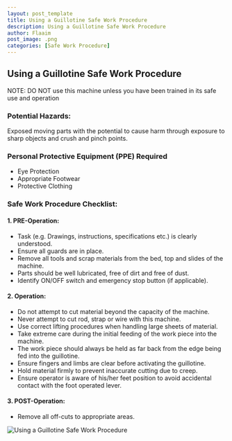 ```yaml
---
layout: post_template
title: Using a Guillotine Safe Work Procedure
description: Using a Guillotine Safe Work Procedure
author: Flaaim
post_image: .png
categories: [Safe Work Procedure]
---
```


## Using a Guillotine Safe Work Procedure

NOTE: DO NOT use this machine unless you have been trained in its safe use and operation 

### Potential Hazards: 

Exposed moving parts with the potential to cause harm through exposure to sharp objects and crush and pinch points.

### Personal Protective Equipment (PPE) Required 
- Eye Protection
- Appropriate Footwear
- Protective Clothing

### Safe Work Procedure Checklist:

#### 1. PRE-Operation:
- Task (e.g. Drawings, instructions, specifications etc.) is clearly understood.
- Ensure all guards are in place.
- Remove all tools and scrap materials from the bed, top and slides of the machine.
- Parts should be well lubricated, free of dirt and free of dust.
- Identify ON/OFF switch and emergency stop button (if applicable).

#### 2. Operation:
- Do not attempt to cut material beyond the capacity of the machine.
- Never attempt to cut rod, strap or wire with this machine.
- Use correct lifting procedures when handling large sheets of material.
- Take extreme care during the initial feeding of the work piece into the machine.
- The work piece should always be held as far back from the edge being fed into the guillotine.
- Ensure fingers and limbs are clear before activating the guillotine.
- Hold material firmly to prevent inaccurate cutting due to creep.
- Ensure operator is aware of his/her feet position to avoid accidental contact with the foot operated lever.
#### 3. POST-Operation:
- Remove all off-cuts to appropriate areas.

![Using a Guillotine Safe Work Procedure](https://safetyworkblog.com/assets/template/guillotineprocedure.png)

